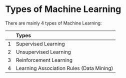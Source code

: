 # Types of Machine Learning

There are mainly 4 types of Machine Learning:


|  | Types|
| ------------- |:-------------|
| 1 | Supervised Learning |
| 2 | Unsupervised Learning |
| 3 | Reinforcement Learning | 
| 4 |Learning Association Rules (Data Mining) |

